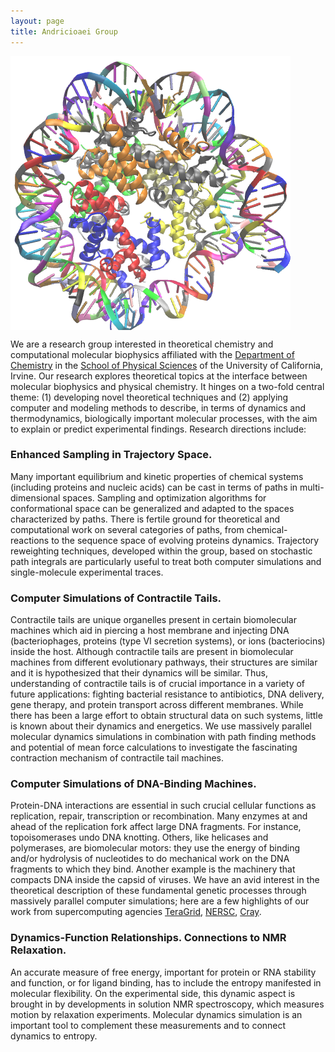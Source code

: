 ```yaml
---
layout: page
title: Andricioaei Group
---
```


<img align="center" src="/img/3mgp.png"/>

We are a research group interested in theoretical chemistry and computational molecular biophysics affiliated 
with the [Department of Chemistry](https://www.chem.uci.edu/) in the [School of Physical Sciences](https://ps.uci.edu/) of the University of California, Irvine.
Our research explores theoretical topics at the interface between molecular biophysics and physical chemistry. 
It hinges on a two-fold central theme: 
(1) developing novel theoretical techniques and 
(2) applying computer and modeling methods to describe, in terms of dynamics and thermodynamics, biologically important 
molecular processes, with the aim to explain or predict experimental findings. Research directions include:

### Enhanced Sampling in Trajectory Space.
Many important equilibrium and kinetic properties of chemical systems (including proteins and nucleic acids) can be cast in terms of paths in multi-dimensional spaces. Sampling and optimization algorithms for conformational space can be generalized and adapted to the spaces characterized by paths. There is fertile ground for theoretical and computational work on several categories of paths, from chemical-reactions to the sequence space of evolving proteins dynamics. Trajectory reweighting techniques, developed within the group, based on stochastic path integrals are particularly useful to treat both computer simulations and single-molecule experimental traces.

### Computer Simulations of Contractile Tails.
Contractile tails are unique organelles present in certain biomolecular machines which aid in piercing a host membrane and injecting DNA (bacteriophages, proteins (type VI secretion systems), or ions (bacteriocins) inside the host. Although contractile tails are present in biomolecular machines from different evolutionary pathways, their structures are similar and it is hypothesized that their dynamics will be similar. Thus, understanding of contractile tails is of crucial importance in a variety of future applications: fighting bacterial resistance to antibiotics, DNA delivery, gene therapy, and protein transport across different membranes. While there has been a large effort to obtain structural data on such systems, little is known about their dynamics and energetics. We use massively parallel molecular dynamics simulations in combination with path finding methods and potential of mean force calculations to investigate the fascinating contraction mechanism of contractile tail machines.

### Computer Simulations of DNA-Binding Machines.
Protein-DNA interactions are essential in such crucial cellular functions as replication, repair, transcription or recombination. Many enzymes at and ahead of the replication fork affect large DNA fragments. For instance, topoisomerases undo DNA knotting. Others, like helicases and polymerases, are biomolecular motors: they use the energy of binding and/or hydrolysis of nucleotides to do mechanical work on the DNA fragments to which they bind. Another example is the machinery that compacts DNA inside the capsid of viruses. We have an avid interest in the theoretical description of these fundamental genetic processes through massively parallel computer simulations; here are a few highlights of our work from supercomputing agencies [TeraGrid](http://www.tacc.utexas.edu/feature_stories/2008/recipes_for_replication.php),
[NERSC](http://www.nersc.gov/news/nerscnews/NERSCNews_2008_03.pdf), [Cray](http://www.cray.com/Assets/PDF/successstories/DNA_nanoparticles.pdf).

### Dynamics-Function Relationships. Connections to NMR Relaxation.
An accurate measure of free energy, important for protein or RNA stability and function, or for ligand binding, has to include the entropy manifested in molecular flexibility. On the experimental side, this dynamic aspect is brought in by developments in solution NMR spectroscopy, which measures motion by relaxation experiments. Molecular dynamics simulation is an important tool to complement these measurements and to connect dynamics to entropy.

